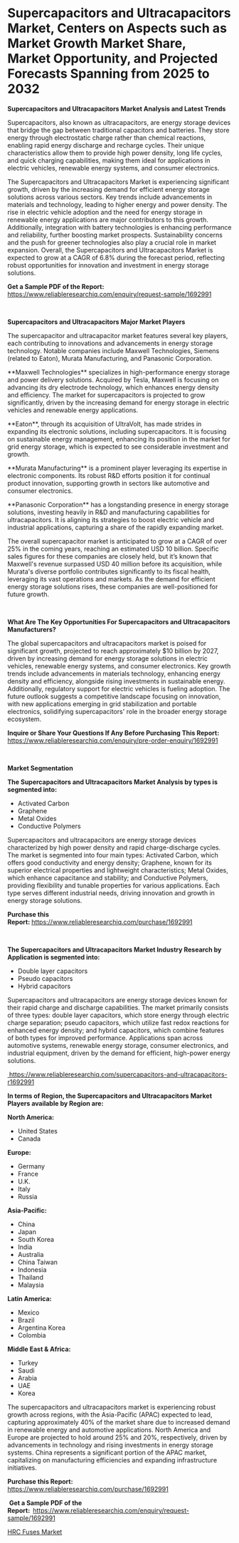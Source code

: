 <p><h1>Supercapacitors and Ultracapacitors Market, Centers on Aspects such as Market Growth Market Share, Market Opportunity, and Projected Forecasts Spanning from 2025 to 2032</h1></p><p><strong>Supercapacitors and Ultracapacitors Market Analysis and Latest Trends</strong></p>
<p><p>Supercapacitors, also known as ultracapacitors, are energy storage devices that bridge the gap between traditional capacitors and batteries. They store energy through electrostatic charge rather than chemical reactions, enabling rapid energy discharge and recharge cycles. Their unique characteristics allow them to provide high power density, long life cycles, and quick charging capabilities, making them ideal for applications in electric vehicles, renewable energy systems, and consumer electronics.</p><p>The Supercapacitors and Ultracapacitors Market is experiencing significant growth, driven by the increasing demand for efficient energy storage solutions across various sectors. Key trends include advancements in materials and technology, leading to higher energy and power density. The rise in electric vehicle adoption and the need for energy storage in renewable energy applications are major contributors to this growth. Additionally, integration with battery technologies is enhancing performance and reliability, further boosting market prospects. Sustainability concerns and the push for greener technologies also play a crucial role in market expansion. Overall, the Supercapacitors and Ultracapacitors Market is expected to grow at a CAGR of 6.8% during the forecast period, reflecting robust opportunities for innovation and investment in energy storage solutions.</p></p>
<p><strong>Get a Sample PDF of the Report:&nbsp;</strong> <a href="https://www.reliableresearchiq.com/enquiry/request-sample/1692991?utm_campaign=2810&utm_medium=2&utm_source=Github&utm_content=ia&utm_term=27032025&utm_id=supercapacitors-and-ultracapacitors">https://www.reliableresearchiq.com/enquiry/request-sample/1692991</a></p>
<p>&nbsp;</p>
<p><strong>Supercapacitors and Ultracapacitors Major Market Players</strong></p>
<p><p>The supercapacitor and ultracapacitor market features several key players, each contributing to innovations and advancements in energy storage technology. Notable companies include Maxwell Technologies, Siemens (related to Eaton), Murata Manufacturing, and Panasonic Corporation.</p><p>**Maxwell Technologies** specializes in high-performance energy storage and power delivery solutions. Acquired by Tesla, Maxwell is focusing on advancing its dry electrode technology, which enhances energy density and efficiency. The market for supercapacitors is projected to grow significantly, driven by the increasing demand for energy storage in electric vehicles and renewable energy applications.</p><p>**Eaton**, through its acquisition of UltraVolt, has made strides in expanding its electronic solutions, including supercapacitors. It is focusing on sustainable energy management, enhancing its position in the market for grid energy storage, which is expected to see considerable investment and growth.</p><p>**Murata Manufacturing** is a prominent player leveraging its expertise in electronic components. Its robust R&D efforts position it for continual product innovation, supporting growth in sectors like automotive and consumer electronics.</p><p>**Panasonic Corporation** has a longstanding presence in energy storage solutions, investing heavily in R&D and manufacturing capabilities for ultracapacitors. It is aligning its strategies to boost electric vehicle and industrial applications, capturing a share of the rapidly expanding market.</p><p>The overall supercapacitor market is anticipated to grow at a CAGR of over 25% in the coming years, reaching an estimated USD 10 billion. Specific sales figures for these companies are closely held, but it’s known that Maxwell's revenue surpassed USD 40 million before its acquisition, while Murata's diverse portfolio contributes significantly to its fiscal health, leveraging its vast operations and markets. As the demand for efficient energy storage solutions rises, these companies are well-positioned for future growth.</p></p>
<p>&nbsp;</p>
<p><strong>What Are The Key Opportunities For Supercapacitors and Ultracapacitors Manufacturers?</strong></p>
<p><p>The global supercapacitors and ultracapacitors market is poised for significant growth, projected to reach approximately $10 billion by 2027, driven by increasing demand for energy storage solutions in electric vehicles, renewable energy systems, and consumer electronics. Key growth trends include advancements in materials technology, enhancing energy density and efficiency, alongside rising investments in sustainable energy. Additionally, regulatory support for electric vehicles is fueling adoption. The future outlook suggests a competitive landscape focusing on innovation, with new applications emerging in grid stabilization and portable electronics, solidifying supercapacitors' role in the broader energy storage ecosystem.</p></p>
<p><strong>Inquire or Share Your Questions If Any Before Purchasing This Report:</strong> <a href="https://www.reliableresearchiq.com/enquiry/pre-order-enquiry/1692991?utm_campaign=2810&utm_medium=2&utm_source=Github&utm_content=ia&utm_term=27032025&utm_id=supercapacitors-and-ultracapacitors">https://www.reliableresearchiq.com/enquiry/pre-order-enquiry/1692991</a></p>
<p>&nbsp;</p>
<p><strong>Market Segmentation</strong></p>
<p><strong>The Supercapacitors and Ultracapacitors Market Analysis by types is segmented into:</strong></p>
<p><ul><li>Activated Carbon</li><li>Graphene</li><li>Metal Oxides</li><li>Conductive Polymers</li></ul></p>
<p><p>Supercapacitors and ultracapacitors are energy storage devices characterized by high power density and rapid charge-discharge cycles. The market is segmented into four main types: Activated Carbon, which offers good conductivity and energy density; Graphene, known for its superior electrical properties and lightweight characteristics; Metal Oxides, which enhance capacitance and stability; and Conductive Polymers, providing flexibility and tunable properties for various applications. Each type serves different industrial needs, driving innovation and growth in energy storage solutions.</p></p>
<p><strong>Purchase this Report:&nbsp;</strong><a href="https://www.reliableresearchiq.com/purchase/1692991?utm_campaign=2810&utm_medium=2&utm_source=Github&utm_content=ia&utm_term=27032025&utm_id=supercapacitors-and-ultracapacitors">https://www.reliableresearchiq.com/purchase/1692991</a></p>
<p>&nbsp;</p>
<p><strong>The Supercapacitors and Ultracapacitors Market Industry Research by Application is segmented into:</strong></p>
<p><ul><li>Double layer capacitors</li><li>Pseudo capacitors</li><li>Hybrid capacitors</li></ul></p>
<p><p>Supercapacitors and ultracapacitors are energy storage devices known for their rapid charge and discharge capabilities. The market primarily consists of three types: double layer capacitors, which store energy through electric charge separation; pseudo capacitors, which utilize fast redox reactions for enhanced energy density; and hybrid capacitors, which combine features of both types for improved performance. Applications span across automotive systems, renewable energy storage, consumer electronics, and industrial equipment, driven by the demand for efficient, high-power energy solutions.</p></p>
<p><a href="https://www.reliableresearchiq.com/supercapacitors-and-ultracapacitors-r1692991?utm_campaign=2810&utm_medium=2&utm_source=Github&utm_content=ia&utm_term=27032025&utm_id=supercapacitors-and-ultracapacitors">&nbsp;https://www.reliableresearchiq.com/supercapacitors-and-ultracapacitors-r1692991</a></p>
<p><strong>In terms of Region, the Supercapacitors and Ultracapacitors Market Players available by Region are:</strong></p>
<p>
    <p> <strong> North America: </strong>
        <ul>
            <li>United States</li>
            <li>Canada</li>
        </ul>
        </p> 
    <p> <strong> Europe: </strong>
        <ul>
            <li>Germany</li>
            <li>France</li>
            <li>U.K.</li>
            <li>Italy</li>
            <li>Russia</li>
        </ul>
        </p> 
    <p> <strong> Asia-Pacific: </strong>
        <ul>
            <li>China</li>
            <li>Japan</li>
            <li>South Korea</li>
            <li>India</li>
            <li>Australia</li>
            <li>China Taiwan</li>
            <li>Indonesia</li>
            <li>Thailand</li>
            <li>Malaysia</li>
        </ul>
        </p> 
    <p> <strong> Latin America: </strong>
        <ul>
            <li>Mexico</li>
            <li>Brazil</li>
            <li>Argentina Korea</li>
            <li>Colombia</li>
        </ul>
        </p> 
    <p> <strong> Middle East & Africa: </strong>
        <ul>
            <li>Turkey</li>
            <li>Saudi</li>
            <li>Arabia</li>
            <li>UAE</li>
            <li>Korea</li>
        </ul>
    </p>
    </p>
<p><p>The supercapacitors and ultracapacitors market is experiencing robust growth across regions, with the Asia-Pacific (APAC) expected to lead, capturing approximately 40% of the market share due to increased demand in renewable energy and automotive applications. North America and Europe are projected to hold around 25% and 20%, respectively, driven by advancements in technology and rising investments in energy storage systems. China represents a significant portion of the APAC market, capitalizing on manufacturing efficiencies and expanding infrastructure initiatives.</p></p>
<p><strong>Purchase this Report: </strong><a href="https://www.reliableresearchiq.com/purchase/1692991?utm_campaign=2810&utm_medium=2&utm_source=Github&utm_content=ia&utm_term=27032025&utm_id=supercapacitors-and-ultracapacitors">https://www.reliableresearchiq.com/purchase/1692991</a></p>
<p>&nbsp;<strong>Get a Sample PDF of the Report:&nbsp;&nbsp;</strong><a href="https://www.reliableresearchiq.com/enquiry/request-sample/1692991?utm_campaign=2810&utm_medium=2&utm_source=Github&utm_content=ia&utm_term=27032025&utm_id=supercapacitors-and-ultracapacitors">https://www.reliableresearchiq.com/enquiry/request-sample/1692991</a></p>
<p><strong></strong></p>
<p><p><a href="https://github.com/penecorodz74/Market-Research-Report-List-1/blob/main/hrc-fuses-market.md?utm_campaign=2810&utm_medium=2&utm_source=Github&utm_content=ia&utm_term=27032025&utm_id=supercapacitors-and-ultracapacitors">HRC Fuses Market</a></p></p>